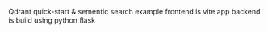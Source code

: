 Qdrant quick-start & sementic search example
frontend is vite app
backend is build using python flask
